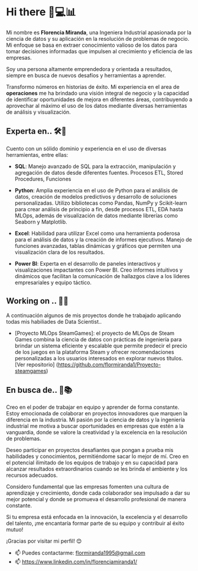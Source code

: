 # Hi there 👋💻📊

Mi nombre es **Florencia Miranda**, una Ingeniera Industrial apasionada por la ciencia de datos y su aplicación en la resolución de problemas de negocio. Mi enfoque se basa en extraer conocimiento valioso de los datos para tomar decisiones informadas que impulsen al crecimiento y eficiencia de las empresas. 

Soy una persona altamente emprendedora y orientada a resultados, siempre en busca de nuevos desafíos y herramientas a aprender. 

Transformo números en historias de éxito. Mi experiencia en el area de **operaciones** me ha brindado una visión integral de negocio y la capacidad de identificar oportunidades de mejora en diferentes áreas, contribuyendo a aprovechar al máximo el uso de los datos mediante diversas herramientas de análisis y visualización.


## Experta en.. 🛠️🐍

Cuento con un sólido dominio y experiencia en el uso de diversas herramientas, entre ellas:

- **SQL**: Manejo avanzado de SQL para la extracción, manipulación y agregación de datos desde diferentes fuentes. Procesos ETL, Stored Procedures, Funciones

- **Python**: Amplia experiencia en el uso de Python para el análisis de datos, creación de modelos predictivos y desarrollo de soluciones personalizadas. Utilizo bibliotecas como Pandas, NumPy y Scikit-learn para crear análisis de principio a fin, desde procesos ETL, EDA hasta MLOps, además de visualización de datos mediante librerías como Seaborn y Matplotlib.

- **Excel**: Habilidad para utilizar Excel como una herramienta poderosa para el análisis de datos y la creación de informes ejecutivos. Manejo de funciones avanzadas, tablas dinámicas y gráficos que permiten una visualización clara de los resultados.

- **Power BI**: Experta en el desarrollo de paneles interactivos y visualizaciones impactantes con Power BI. Creo informes intuitivos y dinámicos que facilitan la comunicación de hallazgos clave a los líderes empresariales y equipo táctico.


## Working on .. 🔭🚀

A continuación algunos de mis proyectos donde he trabajado aplicando todas mis habiliades de Data Scientist..

- [Proyecto MLOps SteamGames]: el proyecto de MLOps de Steam Games combina la ciencia de datos con prácticas de ingeniería para brindar un sistema eficiente y escalable que permite predecir el precio de los juegos en la plataforma Steam y ofrecer recomendaciones personalizadas a los usuarios interesados en explorar nuevos títulos. [Ver repositorio] (https://github.com/flormiranda1/Proyecto-steamgames)


## En busca de.. 🤝📚

Creo en el poder de trabajar en equipo y aprender de forma constante. Estoy emocionada de colaborar en proyectos innovadores que marquen la diferencia en la industria. Mi pasión por la ciencia de datos y la ingeniería industrial me motiva a buscar oportunidades en empresas que estén a la vanguardia, donde se valore la creatividad y la excelencia en la resolución de problemas.

Deseo participar en proyectos desafiantes que pongan a prueba mis habilidades y conocimientos, permitiéndome sacar lo mejor de mí. Creo en el potencial ilimitado de los equipos de trabajo y en su capacidad para alcanzar resultados extraordinarios cuando se les brinda el ambiente y los recursos adecuados.

Considero fundamental que las empresas fomenten una cultura de aprendizaje y crecimiento, donde cada colaborador sea impulsado a dar su mejor potencial y donde se promueva el desarrollo profesional de manera constante.

Si tu empresa está enfocada en la innovación, la excelencia y el desarrollo del talento, ¡me encantaría formar parte de su equipo y contribuir al éxito mutuo!

¡Gracias por visitar mi perfil! 😊
- 📫 Puedes contactarme: flormiranda1995@gmail.com 
- 📫 https://www.linkedin.com/in/florenciamiranda1/


